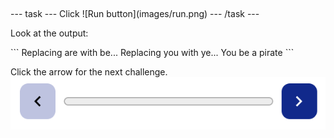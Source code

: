 <h2 class="c-project-heading--task"></h2>
--- task ---
Click ![Run button](images/run.png)
--- /task ---

Look at the output:

<div class="c-project-output">
```
Replacing are with be...
Replacing you with ye...
You be a pirate
```
</div>

Click the arrow for the next challenge.
![Next arrow](images/next.png)


